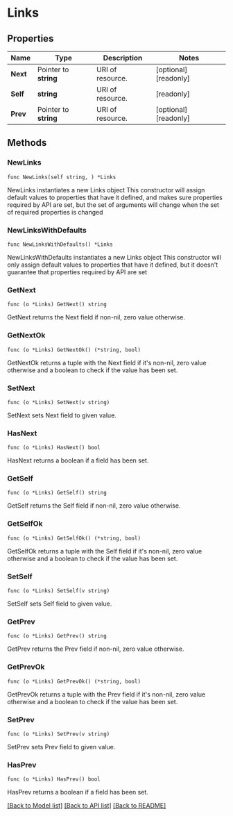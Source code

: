 # Links

## Properties

Name | Type | Description | Notes
------------ | ------------- | ------------- | -------------
**Next** | Pointer to **string** | URI of resource. | [optional] [readonly] 
**Self** | **string** | URI of resource. | [readonly] 
**Prev** | Pointer to **string** | URI of resource. | [optional] [readonly] 

## Methods

### NewLinks

`func NewLinks(self string, ) *Links`

NewLinks instantiates a new Links object
This constructor will assign default values to properties that have it defined,
and makes sure properties required by API are set, but the set of arguments
will change when the set of required properties is changed

### NewLinksWithDefaults

`func NewLinksWithDefaults() *Links`

NewLinksWithDefaults instantiates a new Links object
This constructor will only assign default values to properties that have it defined,
but it doesn't guarantee that properties required by API are set

### GetNext

`func (o *Links) GetNext() string`

GetNext returns the Next field if non-nil, zero value otherwise.

### GetNextOk

`func (o *Links) GetNextOk() (*string, bool)`

GetNextOk returns a tuple with the Next field if it's non-nil, zero value otherwise
and a boolean to check if the value has been set.

### SetNext

`func (o *Links) SetNext(v string)`

SetNext sets Next field to given value.

### HasNext

`func (o *Links) HasNext() bool`

HasNext returns a boolean if a field has been set.

### GetSelf

`func (o *Links) GetSelf() string`

GetSelf returns the Self field if non-nil, zero value otherwise.

### GetSelfOk

`func (o *Links) GetSelfOk() (*string, bool)`

GetSelfOk returns a tuple with the Self field if it's non-nil, zero value otherwise
and a boolean to check if the value has been set.

### SetSelf

`func (o *Links) SetSelf(v string)`

SetSelf sets Self field to given value.


### GetPrev

`func (o *Links) GetPrev() string`

GetPrev returns the Prev field if non-nil, zero value otherwise.

### GetPrevOk

`func (o *Links) GetPrevOk() (*string, bool)`

GetPrevOk returns a tuple with the Prev field if it's non-nil, zero value otherwise
and a boolean to check if the value has been set.

### SetPrev

`func (o *Links) SetPrev(v string)`

SetPrev sets Prev field to given value.

### HasPrev

`func (o *Links) HasPrev() bool`

HasPrev returns a boolean if a field has been set.


[[Back to Model list]](../README.md#documentation-for-models) [[Back to API list]](../README.md#documentation-for-api-endpoints) [[Back to README]](../README.md)


